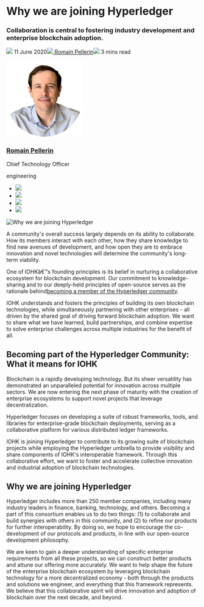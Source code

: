 # Why we are joining Hyperledger
### **Collaboration is central to fostering industry development and enterprise blockchain adoption.**
![](img/2020-06-11-why-we-are-joining-hyperledger.002.png) 11 June 2020![](img/2020-06-11-why-we-are-joining-hyperledger.002.png)[ Romain Pellerin](tmp//en/blog/authors/romain-pellerin/page-1/)![](img/2020-06-11-why-we-are-joining-hyperledger.003.png) 3 mins read

![Romain Pellerin](img/2020-06-11-why-we-are-joining-hyperledger.004.png)[](tmp//en/blog/authors/romain-pellerin/page-1/)
### [**Romain Pellerin**](tmp//en/blog/authors/romain-pellerin/page-1/)
Chief Technology Officer

engineering

- ![](img/2020-06-11-why-we-are-joining-hyperledger.005.png)[](mailto:romain.pellerin@iohk.io "Email")
- ![](img/2020-06-11-why-we-are-joining-hyperledger.006.png)[](https://www.linkedin.com/in/romainpellerin/ "LinkedIn")
- ![](img/2020-06-11-why-we-are-joining-hyperledger.007.png)[](tmp///twitter.com/rom1_pellerin "Twitter")
- ![](img/2020-06-11-why-we-are-joining-hyperledger.008.png)[](https://github.com/romainPellerin "GitHub")

![Why we are joining Hyperledger](img/2020-06-11-why-we-are-joining-hyperledger.009.png)

A community's overall success largely depends on its ability to collaborate. How its members interact with each other, how they share knowledge to find new avenues of development, and how open they are to embrace innovation and novel technologies will determine the community's long-term viability.

One of IOHKâ€™s founding principles is its belief in nurturing a collaborative ecosystem for blockchain development. Our commitment to knowledge-sharing and to our deeply-held principles of open-source serves as the rationale behind[becoming a member of the Hyperledger community](https://www.hyperledger.org/announcements/2020/06/11/eight-new-members-join-hyperledger).

IOHK understands and fosters the principles of building its own blockchain technologies, while simultaneously partnering with other enterprises - all driven by the shared goal of driving forward blockchain adoption. We want to share what we have learned, build partnerships, and combine expertise to solve enterprise challenges across multiple industries for the benefit of all.
## **Becoming part of the Hyperledger Community: What it means for IOHK**
Blockchain is a rapidly developing technology. But its sheer versatility has demonstrated an unparalleled potential for innovation across multiple sectors. We are now entering the next phase of maturity with the creation of enterprise ecosystems to support novel projects that leverage decentralization.

Hyperledger focuses on developing a suite of robust frameworks, tools, and libraries for enterprise-grade blockchain deployments, serving as a collaborative platform for various distributed ledger frameworks.

IOHK is joining Hyperledger to contribute to its growing suite of blockchain projects while employing the Hyperledger umbrella to provide visibility and share components of IOHK's interoperable framework. Through this collaborative effort, we want to foster and accelerate collective innovation and industrial adoption of blockchain technologies.
## **Why we are joining Hyperledger**
Hyperledger includes more than 250 member companies, including many industry leaders in finance, banking, technology, and others. Becoming a part of this consortium enables us to do two things: (1) to collaborate and build synergies with others in this community, and (2) to refine our products for further interoperability. By doing so, we hope to encourage the co-development of our protocols and products, in line with our open-source development philosophy. 

We are keen to gain a deeper understanding of specific enterprise requirements from all these projects, so we can construct better products and attune our offering more accurately. We want to help shape the future of the enterprise blockchain ecosystem by leveraging blockchain technology for a more decentralized economy - both through the products and solutions we engineer, and everything that this framework represents. We believe that this collaborative spirit will drive innovation and adoption of blockchain over the next decade, and beyond.

